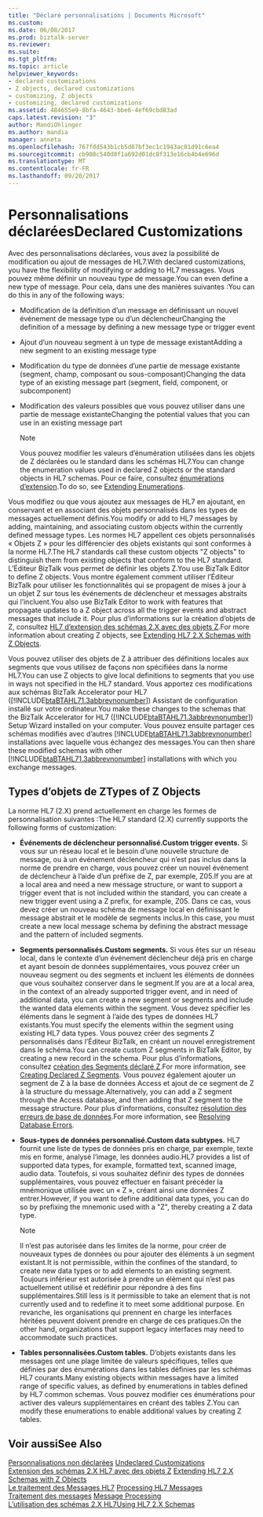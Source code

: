 ```yaml
---
title: "Déclaré personnalisations | Documents Microsoft"
ms.custom: 
ms.date: 06/08/2017
ms.prod: biztalk-server
ms.reviewer: 
ms.suite: 
ms.tgt_pltfrm: 
ms.topic: article
helpviewer_keywords:
- declared customizations
- Z objects, declared customizations
- customizing, Z objects
- customizing, declared customizations
ms.assetid: 484655e9-8bfa-4643-bbe6-4ef69cbd83ad
caps.latest.revision: "3"
author: MandiOhlinger
ms.author: mandia
manager: anneta
ms.openlocfilehash: 767fdd543b1cb5d87bf3ec1c1943ac81d91c6ea4
ms.sourcegitcommit: cb908c540d8f1a692d01dc8f313e16cb4b4e696d
ms.translationtype: MT
ms.contentlocale: fr-FR
ms.lasthandoff: 09/20/2017
---
```

# <a name="declared-customizations"></a><span data-ttu-id="1448a-102">Personnalisations déclarées</span><span class="sxs-lookup"><span data-stu-id="1448a-102">Declared Customizations</span></span>
<span data-ttu-id="1448a-103">Avec des personnalisations déclarées, vous avez la possibilité de modification ou ajout de messages de HL7.</span><span class="sxs-lookup"><span data-stu-id="1448a-103">With declared customizations, you have the flexibility of modifying or adding to HL7 messages.</span></span> <span data-ttu-id="1448a-104">Vous pouvez même définir un nouveau type de message.</span><span class="sxs-lookup"><span data-stu-id="1448a-104">You can even define a new type of message.</span></span> <span data-ttu-id="1448a-105">Pour cela, dans une des manières suivantes :</span><span class="sxs-lookup"><span data-stu-id="1448a-105">You can do this in any of the following ways:</span></span>  
  
-   <span data-ttu-id="1448a-106">Modification de la définition d’un message en définissant un nouvel événement de message type ou d’un déclencheur</span><span class="sxs-lookup"><span data-stu-id="1448a-106">Changing the definition of a message by defining a new message type or trigger event</span></span>  
  
-   <span data-ttu-id="1448a-107">Ajout d’un nouveau segment à un type de message existant</span><span class="sxs-lookup"><span data-stu-id="1448a-107">Adding a new segment to an existing message type</span></span>  
  
-   <span data-ttu-id="1448a-108">Modification du type de données d’une partie de message existante (segment, champ, composant ou sous-composant)</span><span class="sxs-lookup"><span data-stu-id="1448a-108">Changing the data type of an existing message part (segment, field, component, or subcomponent)</span></span>  
  
-   <span data-ttu-id="1448a-109">Modification des valeurs possibles que vous pouvez utiliser dans une partie de message existante</span><span class="sxs-lookup"><span data-stu-id="1448a-109">Changing the potential values that you can use in an existing message part</span></span>  
  
    > [!NOTE]
    >  <span data-ttu-id="1448a-110">Vous pouvez modifier les valeurs d’énumération utilisées dans les objets de Z déclarées ou le standard dans les schémas HL7.</span><span class="sxs-lookup"><span data-stu-id="1448a-110">You can change the enumeration values used in declared Z objects or the standard objects in HL7 schemas.</span></span> <span data-ttu-id="1448a-111">Pour ce faire, consultez [énumérations d’extension](../../adapters-and-accelerators/accelerator-hl7/extending-enumerations.md).</span><span class="sxs-lookup"><span data-stu-id="1448a-111">To do so, see [Extending Enumerations](../../adapters-and-accelerators/accelerator-hl7/extending-enumerations.md).</span></span>  
  
 <span data-ttu-id="1448a-112">Vous modifiez ou que vous ajoutez aux messages de HL7 en ajoutant, en conservant et en associant des objets personnalisés dans les types de messages actuellement définis.</span><span class="sxs-lookup"><span data-stu-id="1448a-112">You modify or add to HL7 messages by adding, maintaining, and associating custom objects within the currently defined message types.</span></span> <span data-ttu-id="1448a-113">Les normes HL7 appellent ces objets personnalisés « Objets Z » pour les différencier des objets existants qui sont conformes à la norme HL7.</span><span class="sxs-lookup"><span data-stu-id="1448a-113">The HL7 standards call these custom objects "Z objects" to distinguish them from existing objects that conform to the HL7 standard.</span></span> <span data-ttu-id="1448a-114">L’Éditeur BizTalk vous permet de définir les objets Z.</span><span class="sxs-lookup"><span data-stu-id="1448a-114">You use BizTalk Editor to define Z objects.</span></span> <span data-ttu-id="1448a-115">Vous montre également comment utiliser l’Éditeur BizTalk pour utiliser les fonctionnalités qui se propagent de mises à jour à un objet Z sur tous les événements de déclencheur et messages abstraits qui l’incluent.</span><span class="sxs-lookup"><span data-stu-id="1448a-115">You also use BizTalk Editor to work with features that propagate updates to a Z object across all the trigger events and abstract messages that include it.</span></span> <span data-ttu-id="1448a-116">Pour plus d’informations sur la création d’objets de Z, consultez [HL7 d’extension des schémas 2.X avec des objets Z](../../adapters-and-accelerators/accelerator-hl7/extending-hl7-2-x-schemas-with-z-objects.md).</span><span class="sxs-lookup"><span data-stu-id="1448a-116">For more information about creating Z objects, see [Extending HL7 2.X Schemas with Z Objects](../../adapters-and-accelerators/accelerator-hl7/extending-hl7-2-x-schemas-with-z-objects.md).</span></span>  
  
 <span data-ttu-id="1448a-117">Vous pouvez utiliser des objets de Z à attribuer des définitions locales aux segments que vous utilisez de façons non spécifiées dans la norme HL7.</span><span class="sxs-lookup"><span data-stu-id="1448a-117">You can use Z objects to give local definitions to segments that you use in ways not specified in the HL7 standard.</span></span> <span data-ttu-id="1448a-118">Vous apportez ces modifications aux schémas BizTalk Accelerator pour HL7 ([!INCLUDE[btaBTAHL71.3abbrevnonumber](../../includes/btabtahl71-3abbrevnonumber-md.md)]) Assistant de configuration installé sur votre ordinateur.</span><span class="sxs-lookup"><span data-stu-id="1448a-118">You make these changes to the schemas that the BizTalk Accelerator for HL7 ([!INCLUDE[btaBTAHL71.3abbrevnonumber](../../includes/btabtahl71-3abbrevnonumber-md.md)]) Setup Wizard installed on your computer.</span></span> <span data-ttu-id="1448a-119">Vous pouvez ensuite partager ces schémas modifiés avec d’autres [!INCLUDE[btaBTAHL71.3abbrevnonumber](../../includes/btabtahl71-3abbrevnonumber-md.md)] installations avec laquelle vous échangez des messages.</span><span class="sxs-lookup"><span data-stu-id="1448a-119">You can then share these modified schemas with other [!INCLUDE[btaBTAHL71.3abbrevnonumber](../../includes/btabtahl71-3abbrevnonumber-md.md)] installations with which you exchange messages.</span></span>  
  
## <a name="types-of-z-objects"></a><span data-ttu-id="1448a-120">Types d’objets de Z</span><span class="sxs-lookup"><span data-stu-id="1448a-120">Types of Z Objects</span></span>  
 <span data-ttu-id="1448a-121">La norme HL7 (2.X) prend actuellement en charge les formes de personnalisation suivantes :</span><span class="sxs-lookup"><span data-stu-id="1448a-121">The HL7 standard (2.X) currently supports the following forms of customization:</span></span>  
  
-   <span data-ttu-id="1448a-122">**Événements de déclencheur personnalisé.**</span><span class="sxs-lookup"><span data-stu-id="1448a-122">**Custom trigger events.**</span></span> <span data-ttu-id="1448a-123">Si vous sur un réseau local et le besoin d’une nouvelle structure de message, ou à un événement déclencheur qui n’est pas inclus dans la norme de prendre en charge, vous pouvez créer un nouvel événement de déclencheur à l’aide d’un préfixe de Z, par exemple, Z05.</span><span class="sxs-lookup"><span data-stu-id="1448a-123">If you are at a local area and need a new message structure, or want to support a trigger event that is not included within the standard, you can create a new trigger event using a Z prefix, for example, Z05.</span></span> <span data-ttu-id="1448a-124">Dans ce cas, vous devez créer un nouveau schéma de message local en définissant le message abstrait et le modèle de segments inclus.</span><span class="sxs-lookup"><span data-stu-id="1448a-124">In this case, you must create a new local message schema by defining the abstract message and the pattern of included segments.</span></span>  
  
-   <span data-ttu-id="1448a-125">**Segments personnalisés.**</span><span class="sxs-lookup"><span data-stu-id="1448a-125">**Custom segments.**</span></span> <span data-ttu-id="1448a-126">Si vous êtes sur un réseau local, dans le contexte d’un événement déclencheur déjà pris en charge et ayant besoin de données supplémentaires, vous pouvez créer un nouveau segment ou des segments et incluent les éléments de données que vous souhaitez conserver dans le segment.</span><span class="sxs-lookup"><span data-stu-id="1448a-126">If you are at a local area, in the context of an already supported trigger event, and in need of additional data, you can create a new segment or segments and include the wanted data elements within the segment.</span></span> <span data-ttu-id="1448a-127">Vous devez spécifier les éléments dans le segment à l’aide des types de données HL7 existants.</span><span class="sxs-lookup"><span data-stu-id="1448a-127">You must specify the elements within the segment using existing HL7 data types.</span></span> <span data-ttu-id="1448a-128">Vous pouvez créer des segments Z personnalisés dans l’Éditeur BizTalk, en créant un nouvel enregistrement dans le schéma.</span><span class="sxs-lookup"><span data-stu-id="1448a-128">You can create custom Z segments in BizTalk Editor, by creating a new record in the schema.</span></span> <span data-ttu-id="1448a-129">Pour plus d’informations, consultez [création des Segments déclaré Z](../../adapters-and-accelerators/accelerator-hl7/creating-declared-z-segments.md).</span><span class="sxs-lookup"><span data-stu-id="1448a-129">For more information, see [Creating Declared Z Segments](../../adapters-and-accelerators/accelerator-hl7/creating-declared-z-segments.md).</span></span> <span data-ttu-id="1448a-130">Vous pouvez également ajouter un segment de Z à la base de données Access et ajout de ce segment de Z à la structure du message.</span><span class="sxs-lookup"><span data-stu-id="1448a-130">Alternatively, you can add a Z segment through the Access database, and then adding that Z segment to the message structure.</span></span> <span data-ttu-id="1448a-131">Pour plus d’informations, consultez [résolution des erreurs de base de données](../../adapters-and-accelerators/accelerator-hl7/resolving-database-errors.md).</span><span class="sxs-lookup"><span data-stu-id="1448a-131">For more information, see [Resolving Database Errors](../../adapters-and-accelerators/accelerator-hl7/resolving-database-errors.md).</span></span>  
  
-   <span data-ttu-id="1448a-132">**Sous-types de données personnalisé.**</span><span class="sxs-lookup"><span data-stu-id="1448a-132">**Custom data subtypes.**</span></span> <span data-ttu-id="1448a-133">HL7 fournit une liste de types de données pris en charge, par exemple, texte mis en forme, analysé l’image, les données audio.</span><span class="sxs-lookup"><span data-stu-id="1448a-133">HL7 provides a list of supported data types, for example, formatted text, scanned image, audio data.</span></span> <span data-ttu-id="1448a-134">Toutefois, si vous souhaitez définir des types de données supplémentaires, vous pouvez effectuer en faisant précéder la mnémonique utilisée avec un « Z », créant ainsi une données Z entrer.</span><span class="sxs-lookup"><span data-stu-id="1448a-134">However, if you want to define additional data types, you can do so by prefixing the mnemonic used with a "Z", thereby creating a Z data type.</span></span>  
  
    > [!NOTE]
    >  <span data-ttu-id="1448a-135">Il n’est pas autorisée dans les limites de la norme, pour créer de nouveaux types de données ou pour ajouter des éléments à un segment existant.</span><span class="sxs-lookup"><span data-stu-id="1448a-135">It is not permissible, within the confines of the standard, to create new data types or to add elements to an existing segment.</span></span> <span data-ttu-id="1448a-136">Toujours inférieur est autorisée à prendre un élément qui n’est pas actuellement utilisé et redéfinir pour répondre à des fins supplémentaires.</span><span class="sxs-lookup"><span data-stu-id="1448a-136">Still less is it permissible to take an element that is not currently used and to redefine it to meet some additional purpose.</span></span> <span data-ttu-id="1448a-137">En revanche, les organisations qui prennent en charge les interfaces héritées peuvent doivent prendre en charge de ces pratiques.</span><span class="sxs-lookup"><span data-stu-id="1448a-137">On the other hand, organizations that support legacy interfaces may need to accommodate such practices.</span></span>  
  
-   <span data-ttu-id="1448a-138">**Tables personnalisées.**</span><span class="sxs-lookup"><span data-stu-id="1448a-138">**Custom tables.**</span></span> <span data-ttu-id="1448a-139">D’objets existants dans les messages ont une plage limitée de valeurs spécifiques, telles que définies par des énumérations dans les tables définies par les schémas HL7 courants.</span><span class="sxs-lookup"><span data-stu-id="1448a-139">Many existing objects within messages have a limited range of specific values, as defined by enumerations in tables defined by HL7 common schemas.</span></span> <span data-ttu-id="1448a-140">Vous pouvez modifier ces énumérations pour activer des valeurs supplémentaires en créant des tables Z.</span><span class="sxs-lookup"><span data-stu-id="1448a-140">You can modify these enumerations to enable additional values by creating Z tables.</span></span>  
  
## <a name="see-also"></a><span data-ttu-id="1448a-141">Voir aussi</span><span class="sxs-lookup"><span data-stu-id="1448a-141">See Also</span></span>  
 <span data-ttu-id="1448a-142">[Personnalisations non déclarées](../../adapters-and-accelerators/accelerator-hl7/undeclared-customizations.md) </span><span class="sxs-lookup"><span data-stu-id="1448a-142">[Undeclared Customizations](../../adapters-and-accelerators/accelerator-hl7/undeclared-customizations.md) </span></span>  
 <span data-ttu-id="1448a-143">[Extension des schémas 2.X HL7 avec des objets Z](../../adapters-and-accelerators/accelerator-hl7/extending-hl7-2-x-schemas-with-z-objects.md) </span><span class="sxs-lookup"><span data-stu-id="1448a-143">[Extending HL7 2.X Schemas with Z Objects](../../adapters-and-accelerators/accelerator-hl7/extending-hl7-2-x-schemas-with-z-objects.md) </span></span>  
 <span data-ttu-id="1448a-144">[Le traitement des Messages HL7](../../adapters-and-accelerators/accelerator-hl7/processing-hl7-messages.md) </span><span class="sxs-lookup"><span data-stu-id="1448a-144">[Processing HL7 Messages](../../adapters-and-accelerators/accelerator-hl7/processing-hl7-messages.md) </span></span>  
 <span data-ttu-id="1448a-145">[Traitement des messages](../../adapters-and-accelerators/accelerator-hl7/message-processing.md) </span><span class="sxs-lookup"><span data-stu-id="1448a-145">[Message Processing](../../adapters-and-accelerators/accelerator-hl7/message-processing.md) </span></span>  
 [<span data-ttu-id="1448a-146">L’utilisation des schémas 2.X HL7</span><span class="sxs-lookup"><span data-stu-id="1448a-146">Using HL7 2.X Schemas</span></span>](../../adapters-and-accelerators/accelerator-hl7/using-hl7-2-x-schemas.md)